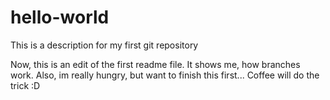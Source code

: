 # hello-world
This is a description for my first git repository

Now, this is an edit of the first readme file. It shows me, how branches work.
Also, im really hungry, but want to finish this first... Coffee will do the trick :D
